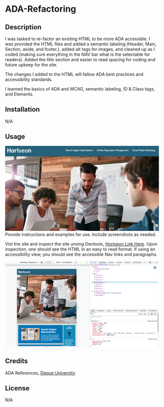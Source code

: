 # ADA-Refactoring

## Description

I was tasked to re-factor an existing HTML to be more ADA accessible. I was provided the HTML files and added a semantic labeling (Header, Main, Section, aside, and footer.), added alt tags for images, and cleaned up as I coded (making sure everything in the NAV bar what is the selectable for readers). Added the title section and easier to read spacing for coding and future upkeep for the site. 

The changes I added to the HTML will fallow ADA best practices and accessibility standards.

I learned the basics of ADA and WCAG, semantic labeling, ID & Class tags, and Elements. 


## Installation

N/A

## Usage


![alt text](assets/images/Horiseon-ADA.png)
Provide instructions and examples for use. Include screenshots as needed.

Vist the site and inspect the site unsing Devtools, [Horiseon Link Here](https://link-url-here.org). Upon inspection, one should see the HTML in an easy to read format. If using an accessibility view, you should see the accessible Nav links and paragraphs. 

![alt text](assets/images/Horiseon-ADA-inspect.png)

## Credits

ADA References,
[Deque University](https://dequeuniversity.com/rules/axe/4.6/image-alt?application=axe-linter)


## License

N/A